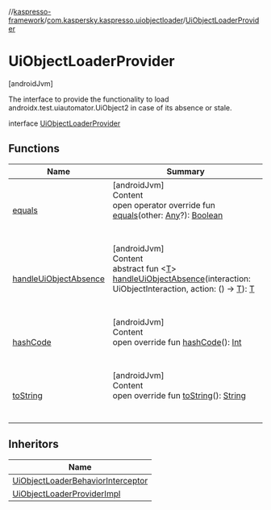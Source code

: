 //[kaspresso-framework](../../index.md)/[com.kaspersky.kaspresso.uiobjectloader](../index.md)/[UiObjectLoaderProvider](index.md)



# UiObjectLoaderProvider  
 [androidJvm] 

The interface to provide the functionality to load androidx.test.uiautomator.UiObject2 in case of its absence or stale.

interface [UiObjectLoaderProvider](index.md)   


## Functions  
  
|  Name|  Summary| 
|---|---|
| [equals](https://kotlinlang.org/api/latest/jvm/stdlib/kotlin/-any/equals.html)| [androidJvm]  <br>Content  <br>open operator override fun [equals](https://kotlinlang.org/api/latest/jvm/stdlib/kotlin/-any/equals.html)(other: [Any](https://kotlinlang.org/api/latest/jvm/stdlib/kotlin/-any/index.html)?): [Boolean](https://kotlinlang.org/api/latest/jvm/stdlib/kotlin/-boolean/index.html)  <br><br><br>
| [handleUiObjectAbsence](handle-ui-object-absence.md)| [androidJvm]  <br>Content  <br>abstract fun <[T](handle-ui-object-absence.md)> [handleUiObjectAbsence](handle-ui-object-absence.md)(interaction: UiObjectInteraction, action: () -> [T](handle-ui-object-absence.md)): [T](handle-ui-object-absence.md)  <br><br><br>
| [hashCode](https://kotlinlang.org/api/latest/jvm/stdlib/kotlin/-any/hash-code.html)| [androidJvm]  <br>Content  <br>open override fun [hashCode](https://kotlinlang.org/api/latest/jvm/stdlib/kotlin/-any/hash-code.html)(): [Int](https://kotlinlang.org/api/latest/jvm/stdlib/kotlin/-int/index.html)  <br><br><br>
| [toString](https://kotlinlang.org/api/latest/jvm/stdlib/kotlin/-any/to-string.html)| [androidJvm]  <br>Content  <br>open override fun [toString](https://kotlinlang.org/api/latest/jvm/stdlib/kotlin/-any/to-string.html)(): [String](https://kotlinlang.org/api/latest/jvm/stdlib/kotlin/-string/index.html)  <br><br><br>


## Inheritors  
  
|  Name| 
|---|
| [UiObjectLoaderBehaviorInterceptor](../../com.kaspersky.kaspresso.interceptors.behaviorkautomator.impl.loader/-ui-object-loader-behavior-interceptor/index.md)
| [UiObjectLoaderProviderImpl](../-ui-object-loader-provider-impl/index.md)

